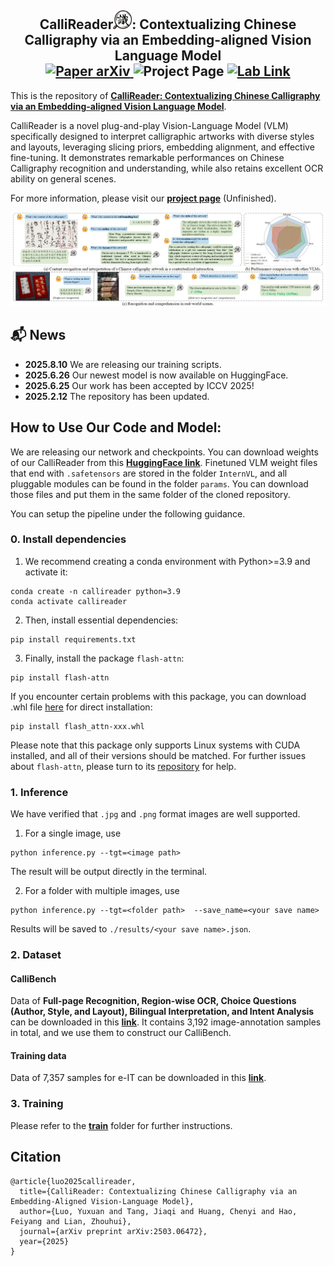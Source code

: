 <h2 align="center">
  <b>CalliReader<img src="imgs\logo.png" alt="Image" width="30" height="30">: Contextualizing Chinese Calligraphy via
an Embedding-aligned Vision Language Model</b>



<div align="center">
     <a href="https://arxiv.org/abs/2503.06472" target="_blank">
        <img src="https://img.shields.io/badge/Paper-ArXiv-red" alt="Paper arXiv">
    </a>
    <img src="https://img.shields.io/badge/Page-CalliReader-blue" alt="Project Page"/></a>
    <a href="your pdf here" target="_blank">
    <img src="https://img.shields.io/badge/Lab-Link-green" alt="Lab Link"></a>
</div>
</h2>

This is the repository of [**CalliReader: Contextualizing Chinese Calligraphy via
an Embedding-aligned Vision Language Model**](https://arxiv.org/pdf/2503.06472).

CalliReader is a novel plug-and-play Vision-Language Model (VLM) specifically designed to interpret calligraphic artworks with diverse styles and layouts, leveraging slicing priors, embedding alignment, and effective fine-tuning. It demonstrates remarkable performances on Chinese Calligraphy recognition and understanding, while also retains excellent OCR ability on general scenes.

For more information, please visit our [**project page**](https://your_page_here/)    (Unfinished).

![teaser](imgs/teaser.jpg)

## 📬 News
- **2025.8.10** We are releasing our training scripts.
- **2025.6.26** Our newest model is now available on HuggingFace.
- **2025.6.25** Our work has been accepted by ICCV 2025!
- **2025.2.12** The repository has been updated.

## How to Use Our Code and Model:
We are releasing our network and checkpoints. You can download weights of our CalliReader from this [**HuggingFace  link**](https://huggingface.co/gtang666/CalliReader/tree/main). Finetuned VLM weight files that end with ```.safetensors``` are stored in the folder ```InternVL```, and all pluggable modules can be found in the folder ```params```. You can download those files and put them in the same folder of the cloned repository.

You can setup the pipeline under the following guidance.

### 0. Install dependencies
1. We recommend creating a conda environment with Python>=3.9 and activate it:
```
conda create -n callireader python=3.9
conda activate callireader
```
2. Then, install essential dependencies:
```
pip install requirements.txt
```
3. Finally, install the package ```flash-attn```:
```
pip install flash-attn
```
If you encounter certain problems with this package, you can download .whl file [here](https://github.com/Dao-AILab/flash-attention/releases) for direct installation:
```
pip install flash_attn-xxx.whl
```
Please note that this package only supports Linux systems with CUDA installed, and all of their versions should be matched. For further issues about ```flash-attn```, please turn to its [repository](https://github.com/Dao-AILab/flash-attention) for help. 

### 1. Inference
We have verified that ```.jpg``` and ```.png``` format images are well supported.

1. For a single image, use
```
python inference.py --tgt=<image path> 
```
The result will be output directly in the terminal.

2. For a folder with multiple images, use
```
python inference.py --tgt=<folder path>  --save_name=<your save name>
```
Results will be saved to ```./results/<your save name>.json```.

### 2. Dataset
#### CalliBench
Data of **Full-page Recognition, Region-wise OCR, Choice Questions (Author, Style, and Layout), Bilingual Interpretation, and Intent Analysis** can be downloaded in this [**link**](https://huggingface.co/datasets/gtang666/CalliBench). It contains 3,192 image-annotation samples in total, and we use them to construct our CalliBench.
#### Training data
Data of 7,357 samples for e-IT can be downloaded in this [**link**](https://huggingface.co/datasets/gtang666/CalliTrain).


### 3. Training
Please refer to the **[train](https://github.com/LoYuXr/CalliReader/tree/main/train)** folder for further instructions. 


## Citation
```
@article{luo2025callireader,
  title={CalliReader: Contextualizing Chinese Calligraphy via an Embedding-Aligned Vision-Language Model},
  author={Luo, Yuxuan and Tang, Jiaqi and Huang, Chenyi and Hao, Feiyang and Lian, Zhouhui},
  journal={arXiv preprint arXiv:2503.06472},
  year={2025}
}
```
